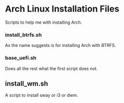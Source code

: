 # Arch Linux Installation Files

Scripts to help me with installing Arch.

###  install_btrfs.sh 
As the name suggests is for installing Arch with BTRFS.

### base_uefi.sh
Does all the rest what the first script does not.

## install_wm.sh
A script to install sway or i3 or dwm.
